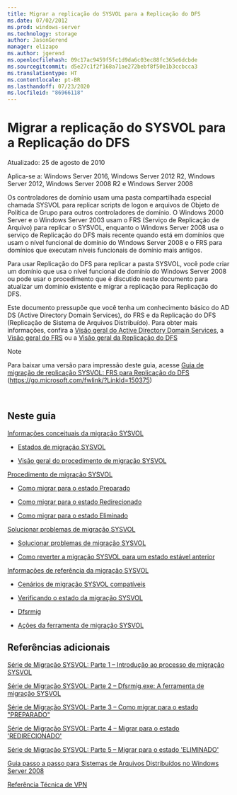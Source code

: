 ```yaml
---
title: Migrar a replicação do SYSVOL para a Replicação do DFS
ms.date: 07/02/2012
ms.prod: windows-server
ms.technology: storage
author: JasonGerend
manager: elizapo
ms.author: jgerend
ms.openlocfilehash: 09c17ac9459f5fc1d9da6c03ec88fc365e6dcbde
ms.sourcegitcommit: d5e27c1f2f168a71ae272bebf8f50e1b3ccbcca3
ms.translationtype: HT
ms.contentlocale: pt-BR
ms.lasthandoff: 07/23/2020
ms.locfileid: "86966118"
---
```

# <a name="migrate-sysvol-replication-to-dfs-replication"></a>Migrar a replicação do SYSVOL para a Replicação do DFS


Atualizado: 25 de agosto de 2010

Aplica-se a: Windows Server 2016, Windows Server 2012 R2, Windows Server 2012, Windows Server 2008 R2 e Windows Server 2008

Os controladores de domínio usam uma pasta compartilhada especial chamada SYSVOL para replicar scripts de logon e arquivos de Objeto de Política de Grupo para outros controladores de domínio. O Windows 2000 Server e o Windows Server 2003 usam o FRS (Serviço de Replicação de Arquivo) para replicar o SYSVOL, enquanto o Windows Server 2008 usa o serviço de Replicação do DFS mais recente quando está em domínios que usam o nível funcional de domínio do Windows Server 2008 e o FRS para domínios que executam níveis funcionais de domínio mais antigos.

Para usar Replicação do DFS para replicar a pasta SYSVOL, você pode criar um domínio que usa o nível funcional de domínio do Windows Server 2008 ou pode usar o procedimento que é discutido neste documento para atualizar um domínio existente e migrar a replicação para Replicação do DFS.

Este documento pressupõe que você tenha um conhecimento básico do AD DS (Active Directory Domain Services), do FRS e da Replicação do DFS (Replicação de Sistema de Arquivos Distribuído). Para obter mais informações, confira a [Visão geral do Active Directory Domain Services](https://go.microsoft.com/fwlink/?linkid=147787), a [Visão geral do FRS](https://go.microsoft.com/fwlink/?linkid=121763) ou a [Visão geral da Replicação do DFS](https://go.microsoft.com/fwlink/?linkid=121762)


> [!NOTE]
> Para baixar uma versão para impressão deste guia, acesse <a href="https://go.microsoft.com/fwlink/?linkid=150375">Guia de migração de replicação SYSVOL: FRS para Replicação do DFS</a> (https://go.microsoft.com/fwlink/?LinkId=150375)
<br>


## <a name="in-this-guide"></a>Neste guia

[Informações conceituais da migração SYSVOL](/previous-versions/windows/it-pro/windows-server-2008-r2-and-2008/dd640170(v=ws.10))

  - [Estados de migração SYSVOL](/previous-versions/windows/it-pro/windows-server-2008-r2-and-2008/dd641052(v=ws.10))  
      
  - [Visão geral do procedimento de migração SYSVOL](/previous-versions/windows/it-pro/windows-server-2008-r2-and-2008/dd639809(v=ws.10))  
      

[Procedimento de migração SYSVOL](/previous-versions/windows/it-pro/windows-server-2008-r2-and-2008/dd639860(v=ws.10))

  - [Como migrar para o estado Preparado](/previous-versions/windows/it-pro/windows-server-2008-r2-and-2008/dd641193(v=ws.10))  
      
  - [Como migrar para o estado Redirecionado](/previous-versions/windows/it-pro/windows-server-2008-r2-and-2008/dd641340(v=ws.10))  
      
  - [Como migrar para o estado Eliminado](/previous-versions/windows/it-pro/windows-server-2008-r2-and-2008/dd640254(v=ws.10))  
      

[Solucionar problemas de migração SYSVOL](/previous-versions/windows/it-pro/windows-server-2008-r2-and-2008/dd640395(v=ws.10))

  - [Solucionar problemas de migração SYSVOL](/previous-versions/windows/it-pro/windows-server-2008-r2-and-2008/dd639976(v=ws.10))  
      
  - [Como reverter a migração SYSVOL para um estado estável anterior](/previous-versions/windows/it-pro/windows-server-2008-r2-and-2008/dd640509(v=ws.10))  
      

[Informações de referência da migração SYSVOL](/previous-versions/windows/it-pro/windows-server-2008-r2-and-2008/dd640293(v=ws.10))

  - [Cenários de migração SYSVOL compatíveis](/previous-versions/windows/it-pro/windows-server-2008-r2-and-2008/dd639854(v=ws.10))  
      
  - [Verificando o estado da migração SYSVOL](/previous-versions/windows/it-pro/windows-server-2008-r2-and-2008/dd639789(v=ws.10))  
      
  - [Dfsrmig](/previous-versions/windows/it-pro/windows-server-2008-r2-and-2008/dd641227(v=ws.10))  
      
  - [Ações da ferramenta de migração SYSVOL](/previous-versions/windows/it-pro/windows-server-2008-r2-and-2008/dd639712(v=ws.10))  
      

## <a name="additional-references"></a>Referências adicionais

[Série de Migração SYSVOL: Parte 1 – Introdução ao processo de migração SYSVOL](https://go.microsoft.com/fwlink/?linkid=121756)

[Série de Migração SYSVOL: Parte 2 – Dfsrmig.exe: A ferramenta de migração SYSVOL](https://go.microsoft.com/fwlink/?linkid=121757)

[Série de Migração SYSVOL: Parte 3 – Como migrar para o estado "PREPARADO"](https://go.microsoft.com/fwlink/?linkid=121758)

[Série de Migração SYSVOL: Parte 4 – Migrar para o estado 'REDIRECIONADO'](https://go.microsoft.com/fwlink/?linkid=121759)

[Série de Migração SYSVOL: Parte 5 – Migrar para o estado 'ELIMINADO'](https://go.microsoft.com/fwlink/?linkid=121760)

[Guia passo a passo para Sistemas de Arquivos Distribuídos no Windows Server 2008](https://go.microsoft.com/fwlink/?linkid=85231)

[Referência Técnica de VPN](https://go.microsoft.com/fwlink/?linkid=121764)
